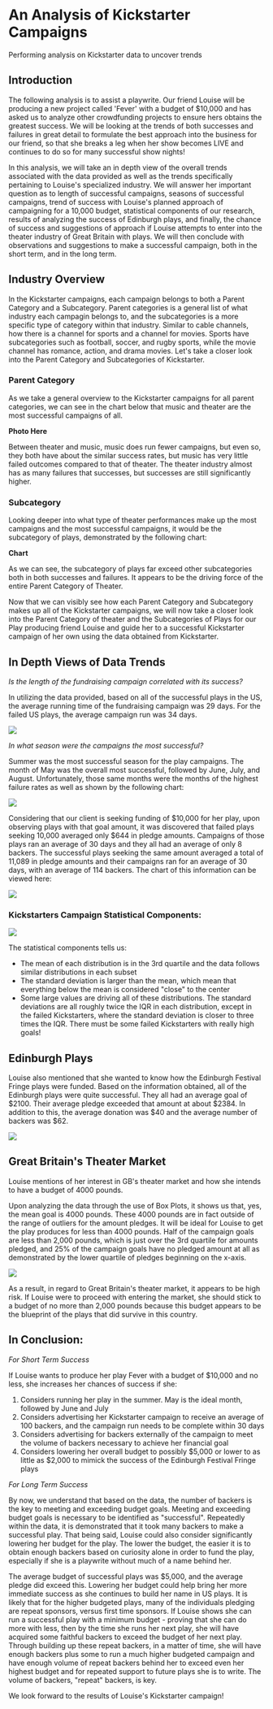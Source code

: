 # An Analysis of Kickstarter Campaigns
Performing analysis on Kickstarter data to uncover trends

## Introduction
The following analysis is to assist a playwrite. Our friend Louise will be producing a new project called 'Fever' with a budget of $10,000 and has asked us to analyze other crowdfunding projects to ensure hers obtains the greatest success. We will be looking at the trends of both successes and failures in great detail to formulate the best approach into the business for our friend, so that she breaks a leg when her show becomes LIVE and continues to do so for many successful show nights!

In this analysis, we will take an in depth view of the overall trends associated with the data provided as well as the trends specifically pertaining to Louise's specialized industry. We will answer her important question as to length of successful campaigns, seasons of successful campaigns, trend of success with Louise's planned approach of campaigning for a 10,000 budget, statistical components of our research, results of analyzing the success of Edinburgh plays, and finally, the chance of success and suggestions of approach if Louise attempts to enter into the theater industry of Great Britain with plays. We will then conclude with observations and suggestions to make a successful campaign, both in the short term, and in the long term.

## Industry Overview
In the Kickstarter campaigns, each campaign belongs to both a Parent Category and a Subcategory. Parent categories is a general list of what industry each campagin belongs to, and the subcategories is a more specific type of category within that industry. Similar to cable channels, how there is a channel for sports and a channel for movies. Sports have subcategories such as football, soccer, and rugby sports, while the movie channel has romance, action, and drama movies. Let's take a closer look into the Parent Category and Subcategories of Kickstarter. 

### Parent Category
As we take a general overview to the Kickstarter campaigns for all parent categories, we can see in the chart below that music and theater are the most successful campaigns of all. 

**Photo Here**

Between theater and music, music does run fewer campaigns, but even so, they both have about the similar success rates, but music has very little failed outcomes compared to that of theater. The theater industry almost has as many failures that successes, but successes are still significantly higher.

### Subcategory
Looking deeper into what type of theater performances make up the most campaigns and the most successful campaigns, it would be the subcategory of plays, demonstrated by the following chart:

**Chart**

As we can see, the subcategory of plays far exceed other subcategories both in both successes and failures. It appears to be the driving force of the entire Parent Category of Theater.

Now that we can visibly see how each Parent Category and Subcategory makes up all of the Kickstarter campaigns, we will now take a closer look into the Parent Category of theater and the Subcategories of Plays for our Play producing friend Louise and guide her to a successful Kickstarter campaign of her own using the data obtained from Kickstarter.


## In Depth Views of Data Trends

*Is the length of the fundraising campaign correlated with its success?*

In utilizing the data provided, based on all of the successful plays in the US, the average running time of the fundraising campaign was 29 days. For the failed US plays, the average campaign run was 34 days.

![](./Images/US_Outcome_Plays.png)


*In what season were the campaigns the most successful?*

Summer was the most successful season for the play campaigns. The month of May was the overall most successful, followed by June, July, and August. Unfortunately, those same months were the months of the highest failure rates as well as shown by the following chart:

![](./Images/Outcomes%20Based%20on%20Launch%20Date.png)


Considering that our client is seeking funding of $10,000 for her play, upon observing plays with that goal amount, it was discovered that failed plays seeking 10,000 averaged only $644 in pledge amounts. Campaigns of those plays ran an average of 30 days and they all had an average of only 8 backers. 
The successful plays seeking the same amount averaged a total of 11,089 in pledge amounts and their campaigns ran for an average of 30 days, with an average of 114 backers. The chart of this information can be viewed here:

![](./Images/US_Outcome_Plays_10k.png)


### Kickstarters Campaign Statistical Components:

![](./Images/Descriptive_Statistics.png)

The statistical components tells us: 
- The mean of each distribution is in the 3rd quartile and the data follows similar distributions in each subset
- The standard deviation is larger than the mean, which mean that everything below the mean is considered "close" to the center
- Some large values are driving all of these distributions. The standard deviations are all roughly twice the IQR in each distribution, except in the failed Kickstarters, where the standard deviation is closer to three times the IQR. There must be some failed Kickstarters with really high goals!


## Edinburgh Plays

Louise also mentioned that she wanted to know how the Edinburgh Festival Fringe plays were funded. Based on the information obtained, all of the Edinburgh plays were quite successful. They all had an average goal of $2100. Their average pledge exceeded that amount at about $2384. In addition to this, the average donation was $40 and the average number of backers was $62. 

![](./Images/Edinburgh%20Research.png)


## Great Britain's Theater Market

Louise mentions of her interest in GB's theater market and how she intends to have a budget of 4000 pounds. 

Upon analyzing the data through the use of Box Plots, it shows us that, yes, the mean goal is 4000 pounds. These 4000 pounds are in fact outside of the range of outliers for the amount pledges. It will be ideal for Louise to get the play produces for less than 4000 pounds. Half of the campaign goals are less than 2,000 pounds, which is just over the 3rd quartile for amounts pledged, and 25% of the campaign goals have no pledged amount at all as demonstrated by the lower quartile of pledges beginning on the x-axis. 

![](./Images/GBTheaterFund.png)

As a result, in regard to Great Britain's theater market, it appears to be high risk. If Louise were to proceed with entering the market, she should stick to a budget of no more than 2,000 pounds because this budget appears to be the blueprint of the plays that did survive in this country.


## In Conclusion:

*For Short Term Success*

If Louise wants to produce her play Fever with a budget of $10,000 and no less, she increases her chances of success if she:
1. Considers running her play in the summer. May is the ideal month, followed by June and July
2. Considers advertising her Kickstarter campaign to receive an average of 100 backers, and the campaign run needs to be complete within 30 days
3. Considers advertising for backers externally of the campaign to meet the volume of backers necessary to achieve her financial goal
4. Considers lowering her overall budget to possibly $5,000 or lower to as little as $2,000 to mimick the success of the Edinburgh Festival Fringe plays 


*For Long Term Success*

By now, we understand that based on the data, the number of backers is the key to meeting and exceeding budget goals. Meeting and exceeding budget goals is necessary to be identified as "successful". Repeatedly within the data, it is demonstrated that it took many backers to make a successful play. That being said, Louise could also consider significantly lowering her budget for the play. The lower the budget, the easier it is to obtain enough backers based on curiosity alone in order to fund the play, especially if she is a playwrite without much of a name behind her. 

The average budget of successful plays was $5,000, and the average pledge did exceed this. Lowering her budget could help bring her more immediate success as she continues to build her name in US plays. It is likely that for the higher budgeted plays, many of the individuals pledging are repeat sponsors, versus first time sponsors. If Louise shows she can run a successful play with a minimum budget - proving that she can do more with less, then by the time she runs her next play, she will have acquired some faithful backers to exceed the budget of her next play. Through building up these repeat backers, in a matter of time, she will have enough backers plus some to run a much higher budgeted campaign and have enough volume of repeat backers behind her to exceed even her highest budget and for repeated support to future plays she is to write. The volume of backers, "repeat" backers, is key.

We look forward to the results of Louise's Kickstarter campaign!
